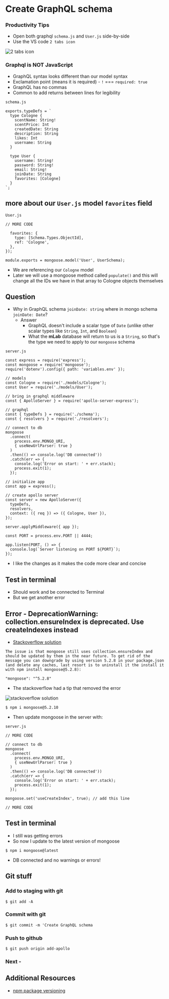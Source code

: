 # Create GraphQL schema

### Productivity Tips
* Open both graphql `schema.js` and `User.js` side-by-side
* Use the VS code `2 tabs icon`

![2 tabs icon](https://i.imgur.com/HEvaNtZ.png)

### Graphql is NOT JavaScript
* GraphQL syntax looks different than our model syntax
* Exclamation point (means it is required) 
        - `!` === `required: true`
* GraphQL has no commas
* Common to add returns between lines for legibility

`schema.js`

```
exports.typeDefs = `
  type Cologne {
    scentName: String!
    scentPrice: Int
    createdDate: String
    description: String
    likes: Int
    username: String
  }

  type User {
    username: String!
    password: String!
    email: String!
    joinDate: String
    favorites: [Cologne]
  }
`;
```

## more about our `User.js` model `favorites` field
`User.js`

```
// MORE CODE

  favorites: {
    type: [Schema.Types.ObjectId],
    ref: 'Cologne',
  },
});

module.exports = mongoose.model('User', UserSchema);
```

* We are referencing our `Cologne` model
* Later we will use a mongoose method called `populate()` and this will change all the IDs we have in that array to Cologne objects themselves

## Question
* Why in GraphQL schema `joinDate: string` where in mongo schema `joinDate: Date`?
  - Answer
    + GraphQL doesn't include a scalar type of `Date` (unlike other scalar types like `String`, `Int`, and `Boolean`)
    + What the **mLab** database will return to us is a `String`, so that's the type we need to apply to our `mongoose` schema

`server.js`

```
const express = require('express');
const mongoose = require('mongoose');
require('dotenv').config({ path: 'variables.env' });

// models
const Cologne = require('./models/Cologne');
const User = require('./models/User');

// bring in graphql middleware
const { ApolloServer } = require('apollo-server-express');

// graphql
const { typeDefs } = require('./schema');
const { resolvers } = require('./resolvers');

// connect to db
mongoose
  .connect(
    process.env.MONGO_URI,
    { useNewUrlParser: true }
  )
  .then(() => console.log('DB connected'))
  .catch(err => {
    console.log('Error on start: ' + err.stack);
    process.exit(1);
  });

// initialize app
const app = express();

// create apollo server
const server = new ApolloServer({
  typeDefs,
  resolvers,
  context: ({ req }) => ({ Cologne, User }),
});

server.applyMiddleware({ app });

const PORT = process.env.PORT || 4444;

app.listen(PORT, () => {
  console.log(`Server listening on PORT ${PORT}`);
});
```

* I like the changes as it makes the code more clear and concise

## Test in terminal
* Should work and be connected to Terminal
* But we get another error

## Error - DeprecationWarning: collection.ensureIndex is deprecated. Use createIndexes instead
* [Stackoverflow solution](https://stackoverflow.com/questions/51960171/node63208-deprecationwarning-collection-ensureindex-is-deprecated-use-creat?noredirect=1&lq=1)

```
The issue is that mongoose still uses collection.ensureIndex and should be updated by them in the near future. To get rid of the message you can downgrade by using version 5.2.8 in your package.json (and delete any caches, last resort is to uninstall it the install it with npm install mongoose@5.2.8):

"mongoose": "^5.2.8"
```

* The stackoverflow had a tip that removed the error

![stackoverflow solution](https://i.imgur.com/takMERN.png)

`$ npm i mongoose@5.2.10`

* Then update mongoose in the server with:

`server.js`

```
// MORE CODE

// connect to db
mongoose
  .connect(
    process.env.MONGO_URI,
    { useNewUrlParser: true }
  )
  .then(() => console.log('DB connected'))
  .catch(err => {
    console.log('Error on start: ' + err.stack);
    process.exit(1);
  });

mongoose.set('useCreateIndex', true); // add this line

// MORE CODE
```

## Test in terminal
* I still was getting errors
* So now I update to the latest version of mongoose

`$ npm i mongoose@latest`

* DB connected and no warnings or errors!

## Git stuff

### Add to staging with git
`$ git add -A`

### Commit with git
`$ git commit -m 'Create GraphQL schema`

### Push to github
`$ git push origin add-apollo`

### Next - 

## Additional Resources
* [npm package versioning](https://docs.npmjs.com/getting-started/semantic-versioning)
